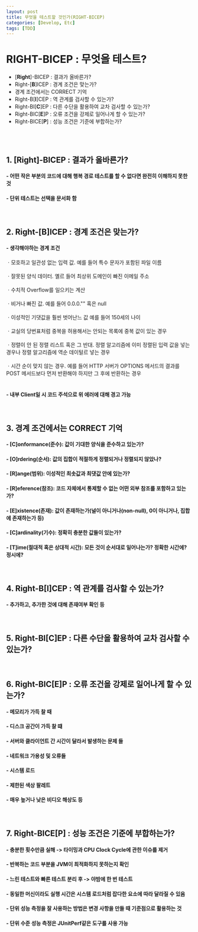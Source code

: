 ```yaml
---
layout: post
title: 무엇을 테스트할 것인가(RIGHT-BICEP)
categories: [Develop, Etc]
tags: [TDD]
---
```


# RIGHT-BICEP : 무엇을 테스트?
- [**Right**]-BICEP : 결과가 올바른가?
- Right-[**B**]ICEP : 경계 조건은 맞는가?
- 경계 조건에서는 CORRECT 기억
- Right-B[**I**]CEP : 역 관계를 검사할 수 있는가?
- Right-BI[**C**]EP : 다른 수단을 활용하여 교차 검사할 수 있는가?
- Right-BIC[**E**]P : 오류 조건을 강제로 일어나게 할 수 있는가?
- Right-BICE[**P**] : 성능 조건은 기준에 부합하는가?
<br/>
<br/>

## 1. [**Right**]-BICEP : 결과가 올바른가?
#### - 어떤 작은 부분의 코드에 대해 행복 경로 테스트를 할 수 없다면 완전히 이해하지 못한 것
#### - 단위 테스트는 선택을 문서화 함
<br/>

## 2. Right-[**B**]ICEP : 경계 조건은 맞는가?
#### - 생각해야하는 경계 조건
ㆍ모호하고 일관성 없는 입력 값. 예를 들어 특수 문자가 포함된 파일 이름<br/><br/>
ㆍ잘못된 양식 데이터. 옐르 들어 최상위 도메인이 빠진 이메일 주소<br/><br/>
ㆍ수치적 Overflow를 일으키는 계산<br/><br/>
ㆍ비거나 빠진 값. 예를 들어 0.0.0."" 혹은 null<br/><br/>
ㆍ이성적인 기댓값을 훨씬 벗어난느 값 예를 들어 150세의 나이<br/><br/>
ㆍ교실의 당번표처럼 중복을 허용해서는 안되는 목록에 중복 값이 있는 경우<br/><br/>
ㆍ정렬이 안 된 정렬 리스트 혹은 그 반대. 정렬 알고리즘에 이미 정렬된 입력 값을 넣는 경우나 정렬 알고리즘에 역순 데이털르 넣는 경우<br/><br/>
ㆍ시간 순이 맞지 않는 경우. 예를 들어 HTTP 서버가 OPTIONS 메서드의 결과를 POST 메서드보다 먼저 반환해야 하지만 그 후에 반환하는 경우<br/><br/>
#### - 내부 Client일 시 코드 주석으로 위 에러에 대해 경고 가능
<br/>

## 3. 경계 조건에서는 CORRECT 기억
#### - [C]onformance(준수): 값이 기대한 양식을 준수하고 있는가?
#### - [O]rdering(순서): 값의 집합이 적절하게 정렬되거나 정렬되지 않았나?
#### - [R]ange(범위): 이성적인 최솟값과 최댓값 안에 있는가?
#### - [R]eference(참조): 코드 자체에서 통제할 수 없는 어떤 외부 참조를 포함하고 있는가?
#### - [E]xistence(존재): 값이 존재하는가(널이 아니거나(non-null), 0이 아니거나, 집합에 존재하는가 등)
#### - [C]ardinality(기수): 정확히 충분한 값들이 있는가?
#### - [T]ime(절대적 혹은 상대적 시간): 모든 것이 순서대로 일어나는가? 정확한 시간에? 정시에?
<br/>

## 4. Right-B[**I**]CEP : 역 관계를 검사할 수 있는가?
#### - 추가하고, 추가한 것에 대해 존재여부 확인 등
<br/>

## 5. Right-BI[**C**]EP : 다른 수단을 활용하여 교차 검사할 수 있는가?
<br/>

## 6. Right-BIC[**E**]P : 오류 조건을 강제로 일어나게 할 수 있는가?
#### - 메모리가 가득 찰 때
#### - 디스크 공간이 가득 찰 떄
#### - 서버와 클라이언트 간 시간이 달라서 발생하는 문제 들
#### - 네트워크 가용성 및 오류들
#### - 시스템 로드
#### - 제한된 색상 팔레트
#### - 매우 높거나 낮은 비디오 해상도 등
<br/>

## 7. Right-BICE[**P**] : 성능 조건은 기준에 부합하는가?
#### - 충분한 횟수만큼 실해 -> 타이밍과 CPU Clock Cycle에 관한 이슈를 제거
#### - 반복하는 코드 부분을 JVM이 최적화하지 못하는지 확인
#### - 느린 테스트와 빠른 테스트 분리 후 -> 야밤에 한 번 테스트
#### - 동일한 머신이라도 실행 시간은 시스템 로드처럼 잡다한 요소에 따라 달라질 수 있음
#### - 단위 성능 측정을 잘 사용하는 방법은 변경 사항을 만들 때 기준점으로 활용하는 것
#### - 단위 수준 성능 측정은 JUnitPerf같은 도구를 사용 가능 
<br/>